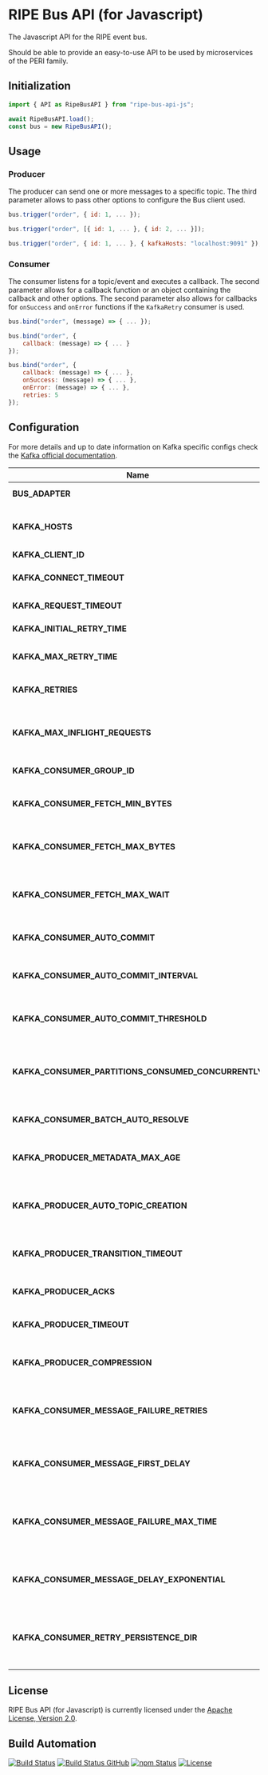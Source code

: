 # RIPE Bus API (for Javascript)

The Javascript API for the RIPE event bus.

Should be able to provide an easy-to-use API to be used by microservices of the PERI family.

## Initialization

```javascript
import { API as RipeBusAPI } from "ripe-bus-api-js";

await RipeBusAPI.load();
const bus = new RipeBusAPI();
```

## Usage

### Producer

The producer can send one or more messages to a specific topic. The third parameter allows to pass other options to configure the Bus client used.

```javascript
bus.trigger("order", { id: 1, ... });

bus.trigger("order", [{ id: 1, ... }, { id: 2, ... }]);

bus.trigger("order", { id: 1, ... }, { kafkaHosts: "localhost:9091" });
```

### Consumer

The consumer listens for a topic/event and executes a callback. The second parameter allows for a callback function or an object containing the callback and other options. The second parameter also allows for callbacks for `onSuccess` and `onError` functions if the `KafkaRetry` consumer is used.

```javascript
bus.bind("order", (message) => { ... });

bus.bind("order", {
    callback: (message) => { ... }
});

bus.bind("order", {
    callback: (message) => { ... },
    onSuccess: (message) => { ... },
    onError: (message) => { ... },
    retries: 5
});
```

## Configuration

For more details and up to date information on Kafka specific configs check the [Kafka official documentation](https://kafka.apache.org/documentation/#configuration).

| Name     | Type   | Mandatory | Default | Description |
| -------- | ------ | ------- | ------- |----------- |
| **BUS_ADAPTER** | `str`  | false | `kafkaRetry`    | RIPE Bus adapter |
| **KAFKA_HOSTS** | `str`  | false | `localhost:9092`    | Kafka nodes available, separated by a `,` (comma).  |
| **KAFKA_CLIENT_ID** | `str`  | false | `ripe-kafka`    | Kafka client ID  |
| **KAFKA_CONNECT_TIMEOUT** | `int`  | false | `10000`    | Kafka timeout for connections  |
| **KAFKA_REQUEST_TIMEOUT** | `int`  | false | `30000`    | Kafka timeout for requests  |
| **KAFKA_INITIAL_RETRY_TIME** | `int`  | false | `300`    | Kafka retry time  |
| **KAFKA_MAX_RETRY_TIME** | `int`  | false | `30000`    | Kafka max number of retries  |
| **KAFKA_RETRIES** | `int`  | false | `5`    | Kafka max number of retries  |
| **KAFKA_MAX_INFLIGHT_REQUESTS** | `int`  | false | `null`    | Max number of requests flowing through the cluster  |
| **KAFKA_CONSUMER_GROUP_ID** | `str`  | false | `ripe-kafka-consumer`  | Kafka consumer ID  |
| **KAFKA_CONSUMER_FETCH_MIN_BYTES** | `int`  | false | `1`  | Kafka consumer minimum bytes to fetch  |
| **KAFKA_CONSUMER_FETCH_MAX_BYTES** | `int`  | false | `1024 * 1024`  | Kafka consumer maximum bytes to fetch  |
| **KAFKA_CONSUMER_FETCH_MAX_WAIT** | `int`  | false | `100`  | Kafka consumer maximum waiting time to fetch  |
| **KAFKA_CONSUMER_AUTO_COMMIT** | `bool`  | false | `true`  | Kafka consumer auto commit  |
| **KAFKA_CONSUMER_AUTO_COMMIT_INTERVAL** | `int`  | false | `5000`  | Kafka consumer auto commit time interval  |
| **KAFKA_CONSUMER_AUTO_COMMIT_THRESHOLD** | `int`  | false | `1`  | Kafka consumer auto commit threshold|
| **KAFKA_CONSUMER_PARTITIONS_CONSUMED_CONCURRENTLY** | `int`  | false | `1`  | Kafka consumer maximum partitions to consume simultanesouly |
| **KAFKA_CONSUMER_BATCH_AUTO_RESOLVE** | `bool`  | false | `true`  | Kafka consumer auto resolve batch |
| **KAFKA_PRODUCER_METADATA_MAX_AGE** | `int`  | false | `300000`  | Kafka producer maximum age for metadata |
| **KAFKA_PRODUCER_AUTO_TOPIC_CREATION** | `bool`  | false | `true`  | Wether the Kafka producer can create topics or not |
| **KAFKA_PRODUCER_TRANSITION_TIMEOUT** | `int`  | false | `60000`  | Kafka producer transition timeout |
| **KAFKA_PRODUCER_ACKS** | `int`  | false | `0`  | Kafka producer ACKs |
| **KAFKA_PRODUCER_TIMEOUT** | `int`  | false | `30000`  | Kafka producer timeout |
| **KAFKA_PRODUCER_COMPRESSION** | `str`  | false | `null`  | Kafka producer compression used |
| **KAFKA_CONSUMER_MESSAGE_FAILURE_RETRIES** | `int`  | false | `5`  | Kafka consumer number of retries for messages |
| **KAFKA_CONSUMER_MESSAGE_FIRST_DELAY** | `int`  | false | `50`  | Kafka consumer delay before consuming first message |
| **KAFKA_CONSUMER_MESSAGE_FAILURE_MAX_TIME** | `int`  | false | `null`  | Kafka consumer maximum wait time before message failure |
| **KAFKA_CONSUMER_MESSAGE_DELAY_EXPONENTIAL** | `int`  | false | `2`  | Kafka consumer message delay exponential factor |
| **KAFKA_CONSUMER_RETRY_PERSISTENCE_DIR** | `str`  | false | `data`  | Kafka consumer persistent directory for message retries |

## License

RIPE Bus API (for Javascript) is currently licensed under the [Apache License, Version 2.0](http://www.apache.org/licenses/).

## Build Automation

[![Build Status](https://travis-ci.com/ripe-tech/ripe-bus-api-js.svg?branch=master)](https://travis-ci.com/ripe-tech/ripe-bus-api-js)
[![Build Status GitHub](https://github.com/ripe-tech/ripe-bus-api-js/workflows/Main%20Workflow/badge.svg)](https://github.com/ripe-tech/ripe-bus-api-js/actions)
[![npm Status](https://img.shields.io/npm/v/ripe-bus-api.svg)](https://www.npmjs.com/package/ripe-bus-api)
[![License](https://img.shields.io/badge/license-Apache%202.0-blue.svg)](https://www.apache.org/licenses/)
